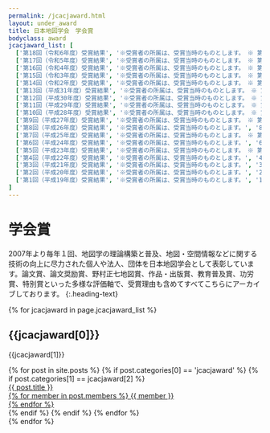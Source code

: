 ```yaml
---
permalink: /jcacjaward.html
layout: under_award
title: 日本地図学会　学会賞
bodyclass: award
jcacjaward_list: [
  ['第18回（令和6年度）受賞結果', '※受賞者の所属は、受賞当時のものとします。　※ 第18回（令和6年度）野村正七地図賞は該当なし。', '18th'],
  ['第17回（令和5年度）受賞結果', '※受賞者の所属は、受賞当時のものとします。　※ 第17回（令和5年度）野村正七地図賞・論文奨励賞は該当なし。', '17th'],
  ['第16回（令和4年度）受賞結果', '※受賞者の所属は、受賞当時のものとします。　※ 第16回（令和4年度）野村正七地図賞・論文奨励賞は該当なし。', '16th'],
  ['第15回（令和3年度）受賞結果', '※受賞者の所属は、受賞当時のものとします。　※ 第15回（令和3年度）論文奨励賞は該当なし。', '15th'],
  ['第14回（令和2年度）受賞結果', '※受賞者の所属は、受賞当時のものとします。　※ 第14回（令和2年度）野村正七地図賞・論文奨励賞は該当なし。', '14th'],
  ['第13回（平成31年度）受賞結果', '※受賞者の所属は、受賞当時のものとします。　※ 第13回（平成31年度）野村正七地図賞は候補者辞退のため該当なし。', '13th'],
  ['第12回（平成30年度）受賞結果', '※受賞者の所属は、受賞当時のものとします。　※ 第12回（平成30年度）野村正七地図賞は該当なし。', '12th'],
  ['第11回（平成29年度）受賞結果', '※受賞者の所属は、受賞当時のものとします。　※ 第11回（平成29年度）論文奨励賞は該当なし。', '11th'],
  ['第10回（平成28年度）受賞結果', '※受賞者の所属は、受賞当時のものとします。　※ 第10回（平成28年度）論文奨励賞は該当なし。', '10th'],
  ['第9回（平成27年度）受賞結果', '※受賞者の所属は、受賞当時のものとします。　※ 第9回（平成27年度）論文奨励賞は該当なし。', '9th'],
  ['第8回（平成26年度）受賞結果', '※受賞者の所属は、受賞当時のものとします。', '8th'],
  ['第7回（平成25年度）受賞結果', '※受賞者の所属は、受賞当時のものとします。　※ 第7回（平成25年度）論文奨励賞は該当なし。', '7th'],
  ['第6回（平成24年度）受賞結果', '※受賞者の所属は、受賞当時のものとします。', '6th'],
  ['第5回（平成23年度）受賞結果', '※受賞者の所属は、受賞当時のものとします。　※ 第5回（平成23年度）論文奨励賞は該当なし。', '5th'],
  ['第4回（平成22年度）受賞結果', '※受賞者の所属は、受賞当時のものとします。', '4th'],
  ['第3回（平成21年度）受賞結果', '※受賞者の所属は、受賞当時のものとします。', '3rd'],
  ['第2回（平成20年度）受賞結果', '※受賞者の所属は、受賞当時のものとします。', '2nd'],
  ['第1回（平成19年度）受賞結果', '※受賞者の所属は、受賞当時のものとします。', '1st'],
]
---
```


# 学会賞
2007年より毎年１回、地図学の理論構築と普及、地図・空間情報などに関する技術の向上に尽力された個人や法人、団体を日本地図学会として表彰しています。論文賞、論文奨励賞、野村正七地図賞、作品・出版賞、教育普及賞、功労賞、特別賞といった多様な評価軸で、受賞理由も含めてすべてこちらにアーカイブしております。
{:.heading-text}

{% for jcacjaward in page.jcacjaward_list %}
<div class="top-section">
  <h2>{{jcacjaward[0]}}</h2>
  <p class="heading-text">{{jcacjaward[1]}}</p>
  <div class="award-list">
    {% for post in site.posts %}
      {% if post.categories[0] == 'jcacjaward' %}
      {% if post.categories[1] == jcacjaward[2] %}
      <div class="list-box">
        <a href="{{ post.url | relative_url }}" class="list-box-inner">
          <div class="box-icon"><img src="{{ site.baseurl }}{{ post.thumbnail }}" class="w-100" alt=""></div>
          <div class="box-title">{{ post.title }}</div>
          <div class="box-members">
            {% for member in post.members %}
            {{ member }}<br>
            {% endfor %}
          </div>
        </a>
      </div>
      {% endif %}
      {% endif %}
    {% endfor %}
  </div>
</div>
{% endfor %}
